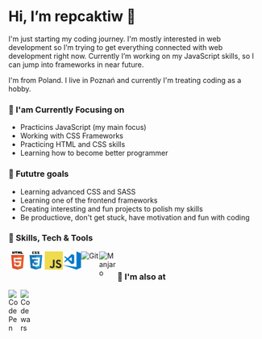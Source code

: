 # Hi, I’m repcaktiw 👋 

I'm just starting my coding journey. I'm mostly interested in web development so I’m trying to get everything connected with web development right now. Currently I’m working on my JavaScript skills, so I can jump into frameworks in near future.

I'm from Poland. I live in Poznań and currently I'm treating coding as a hobby. 

### 🔭 I'am Currently Focusing on

- Practicins JavaScript (my main focus)
- Working with CSS Frameworks
- Practicing HTML and CSS skills
- Learning how to become better programmer

### 🌱 Fututre goals

- Learning advanced CSS and SASS
- Learning one of the frontend frameworks
- Creating interesting and fun projects to polish my skills
- Be productiove, don't get stuck, have motivation and fun with coding

### 📝 Skills, Tech & Tools

<img align="left" alt="HTML5" width="36px" src="https://raw.githubusercontent.com/github/explore/80688e429a7d4ef2fca1e82350fe8e3517d3494d/topics/html/html.png" />
<img align="left" alt="CSS3" width="36px" src="https://raw.githubusercontent.com/github/explore/80688e429a7d4ef2fca1e82350fe8e3517d3494d/topics/css/css.png" />
<img align="left" alt="JavaScript" width="36px" src="https://raw.githubusercontent.com/github/explore/80688e429a7d4ef2fca1e82350fe8e3517d3494d/topics/javascript/javascript.png" />
<img align="left" alt="Visual Studio Code" width="36px" src="https://raw.githubusercontent.com/github/explore/80688e429a7d4ef2fca1e82350fe8e3517d3494d/topics/visual-studio-code/visual-studio-code.png" />
<img align="left" alt="Git" width="36px" src="https://cdn.jsdelivr.net/npm/simple-icons@v5/icons/git.svg" />  
<img align="left" alt="Manjaro" width="36px" src="https://cdn.jsdelivr.net/npm/simple-icons@v5/icons/manjaro.svg" />
<br />

### 💬 I'm also at
[<img align="left" alt="CodePen" width="24px" src="https://cdn.jsdelivr.net/npm/simple-icons@v5/icons/codepen.svg" />](https://codepen.io/)
[<img align="left" alt="Codewars" width="24px" src="https://cdn.jsdelivr.net/npm/simple-icons@v5/icons/codewars.svg" />](https://www.codewars.com)

<!---
repcaktiw/repcaktiw is a ✨ special ✨ repository because its `README.md` (this file) appears on your GitHub profile.
You can click the Preview link to take a look at your changes.
--->
